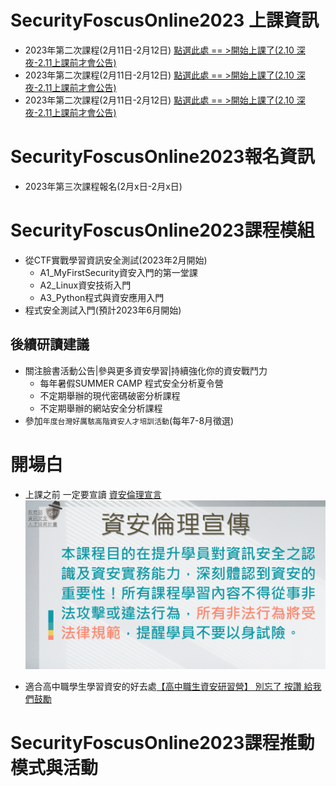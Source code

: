 # SecurityFoscusOnline2023 上課資訊
- 2023年第二次課程(2月11日-2月12日) [點選此處 == >開始上課了(2.10 深夜-2.11上課前才會公告)]()
- 2023年第二次課程(2月11日-2月12日) [點選此處 == >開始上課了(2.10 深夜-2.11上課前才會公告)]()
- 2023年第二次課程(2月11日-2月12日) [點選此處 == >開始上課了(2.10 深夜-2.11上課前才會公告)]()

# SecurityFoscusOnline2023報名資訊
- 2023年第三次課程報名(2月x日-2月x日)

# SecurityFoscusOnline2023課程模組
- 從CTF實戰學習資訊安全測試(2023年2月開始)
  - A1_MyFirstSecurity資安入門的第一堂課
  - A2_Linux資安技術入門
  - A3_Python程式與資安應用入門 
- 程式安全測試入門(預計2023年6月開始)


## 後續研讀建議
- 關注臉書活動公告|參與更多資安學習|持續強化你的資安戰鬥力
  - 每年暑假SUMMER CAMP 程式安全分析夏令營
  - 不定期舉辦的現代密碼破密分析課程 
  - 不定期舉辦的網站安全分析課程
- 參加`年度台灣好厲駭高階資安人才培訓活動`(每年7-8月徵選)

# 開場白
- 上課之前 一定要宣讀 [資安倫理宣言](資安宣言.gif)
![資安倫理宣言](資安宣言.gif)

- 適合高中職學生學習資安的好去處[【高中職生資安研習營】 別忘了 按讚 給我們鼓勵](https://zh-tw.facebook.com/pages/category/Community/高中職生資安研習營-455550404836569/)


# SecurityFoscusOnline2023課程推動模式與活動
